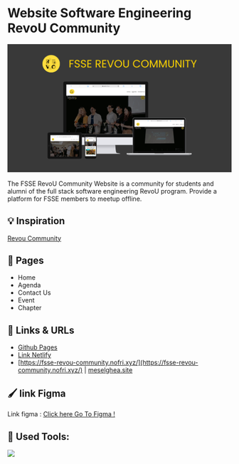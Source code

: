 # Website Software Engineering RevoU Community

![banner](images/mockup/mockup.jpg)

The FSSE RevoU Community Website is a community for students and alumni of the full stack software engineering RevoU program. Provide a platform for FSSE members to meetup offline.

## :bulb: Inspiration

[Revou Community](https://revou.co/community)

## :page_facing_up: Pages

- Home
- Agenda
- Contact Us
- Event
- Chapter

## :link: Links & URLs

- [Github Pages](https://revou-fsse-1.github.io/w5-company-website-group-e/)
- [Link Netlify](https://revou-community.netlify.app/)
- [https://fsse-revou-community.nofri.xyz/](https://fsse-revou-community.nofri.xyz/) | [meselghea.site](https://meselghea.site/)

## :paintbrush: link Figma

Link figma : [Click here Go To Figma !](https://www.figma.com/file/zfYDjauniHSURSOglnn7MH/group-e?t=plnwYZRdyu2NjnGo-0/)

## :construction: Used Tools:

[![](https://skillicons.dev/icons?i=git,github,vscode,figma,html,css,javascript)]()
